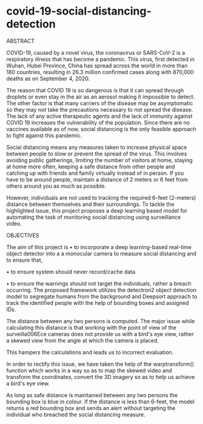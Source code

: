 # covid-19-social-distancing-detection

ABSTRACT


COVID-19, caused by a novel virus, the coronavirus or SARS-CoV-2 is a respiratory illness
that has become a pandemic.
This virus, first detected in Wuhan, Hubei Province, China has spread across the world in more
than 180 countries, resulting in 26.3 million confirmed cases along with 870,000 deaths as on
September 4, 2020.

The reason that COVID 19 is so dangerous is that it can spread through droplets or even stay
in the air as an aerosol making it impossible to detect. The other factor is that many carriers of
the disease may be asymptomatic so they may not take the precautions necessary to not spread
the disease. The lack of any active therapeutic agents and the lack of immunity against COVID
19 increases the vulnerability of the population. Since there are no vaccines available as of
now, social distancing is the only feasible approach to fight against this pandemic.

Social distancing means any measures taken to increase physical space between people to slow
or prevent the spread of the virus. This involves avoiding public gatherings, limiting the
number of visitors at home, staying at home more often, keeping a safe distance from other
people and catching up with friends and family virtually instead of in person.
If you have to be around people, maintain a distance of 2 meters or 6 feet from others around
you as much as possible.

However, individuals are not used to tracking the required 6-feet (2-meters) distance
between themselves and their surroundings.
To tackle the highlighted issue, this project proposes a deep learning based model for
automating the task of monitoring social distancing using surveillance video.


OBJECTIVES


The aim of this project is
• to incorporate a deep learning-based real-time object detector into a a monocular camera to
measure social distancing and to ensure that,

• to ensure system should never record/cache data

• to ensure the warnings should not target the individuals, rather a breach occurring.
The proposed framework utilizes the detectron2 object detection model to segregate humans
from the background and Deepsort approach to track the identified people with the help of
bounding boxes and assigned IDs.

The distance between any two persons is computed. The major issue while calculating this
distance is that working with the point of view of the surveilla006Ece cameras does not provide
us with a bird's eye view, rather a skewed view from the angle at which the camera is placed.

This hampers the calculations and leads us to incorrect evaluation.

In order to rectify this issue, we have taken the help of the warptransform() function which
works in a way so as to map the skewed video and transform the coordinates, convert the 3D
imagery so as to help us achieve a bird's eye view.

As long as safe distance is maintained between any two persons the bounding box is blue in
colour. If the distance is less than 6-feet, the model returns a red bounding box and sends an
alert without targeting the individual who breached the social distancing measure.
